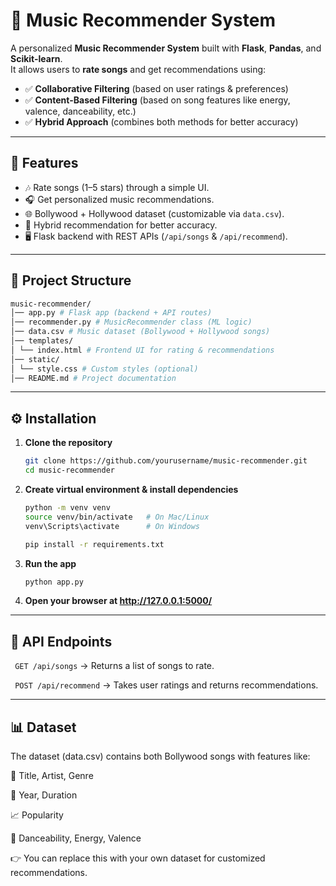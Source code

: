 # 🎵 Music Recommender System

A personalized **Music Recommender System** built with **Flask**, **Pandas**, and **Scikit-learn**.  
It allows users to **rate songs** and get recommendations using:

- ✅ **Collaborative Filtering** (based on user ratings & preferences)
- ✅ **Content-Based Filtering** (based on song features like energy, valence, danceability, etc.)
- ✅ **Hybrid Approach** (combines both methods for better accuracy)

---

## 🚀 Features

- 🎶 Rate songs (1–5 stars) through a simple UI.
- 🎧 Get personalized music recommendations.
- 🌐 Bollywood + Hollywood dataset (customizable via `data.csv`).
- 🔄 Hybrid recommendation for better accuracy.
- 🖥️ Flask backend with REST APIs (`/api/songs` & `/api/recommend`).

---

## 📂 Project Structure
```bash
music-recommender/
│── app.py # Flask app (backend + API routes)
│── recommender.py # MusicRecommender class (ML logic)
│── data.csv # Music dataset (Bollywood + Hollywood songs)
│── templates/
│ └── index.html # Frontend UI for rating & recommendations
│── static/
│ └── style.css # Custom styles (optional)
│── README.md # Project documentation
```
---

## ⚙️ Installation

1. **Clone the repository**

   ```bash
   git clone https://github.com/yourusername/music-recommender.git
   cd music-recommender

   ```

2. **Create virtual environment & install dependencies**

   ```bash
   python -m venv venv
   source venv/bin/activate   # On Mac/Linux
   venv\Scripts\activate      # On Windows

   pip install -r requirements.txt
   ```
3. **Run the app**

   ```bash
   python app.py
   ```
3. **Open your browser at  http://127.0.0.1:5000/**

---
## 🧪 API Endpoints

``` GET /api/songs``` → Returns a list of songs to rate.

``` POST /api/recommend``` → Takes user ratings and returns recommendations.

--- 
## 📊 Dataset

The dataset (data.csv) contains both Bollywood songs with features like:

🎵 Title, Artist, Genre

📅 Year, Duration

📈 Popularity

💃 Danceability, Energy, Valence

👉 You can replace this with your own dataset for customized recommendations.

